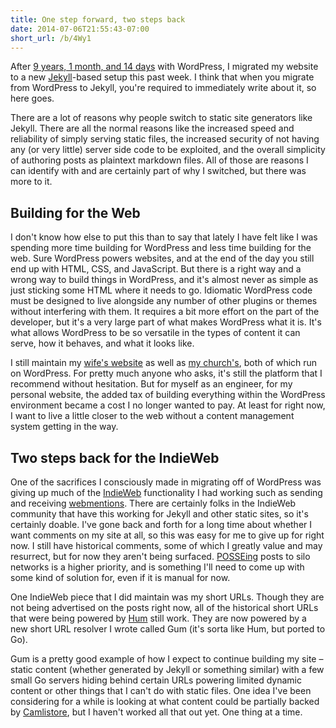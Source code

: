 ```yaml
---
title: One step forward, two steps back
date: 2014-07-06T21:55:43-07:00
short_url: /b/4Wy1
---
```

After [9 years, 1 month, and 14 days][wordpress-post] with WordPress, I migrated my website to a new [Jekyll][]-based
setup this past week.  I think that when you migrate from WordPress to Jekyll, you're required to immediately write
about it, so here goes.

There are a lot of reasons why people switch to static site generators like Jekyll.  There are all the normal reasons
like the increased speed and reliability of simply serving static files, the increased security of not having any (or
very little) server side code to be exploited, and the overall simplicity of authoring posts as plaintext markdown
files.  All of those are reasons I can identify with and are certainly part of why I switched, but there was more to it.

[wordpress-post]: https://willnorris.com/2005/05/wordpress-layouts-and-uris
[Jekyll]: http://jekyllrb.com/

## Building for the Web ##

I don't know how else to put this than to say that lately I have felt like I was spending more time building for
WordPress and less time building for the web.  Sure WordPress powers websites, and at the end of the day you still end
up with HTML, CSS, and JavaScript.  But there is a right way and a wrong way to build things in WordPress, and it's
almost never as simple as just sticking some HTML where it needs to go.  Idiomatic WordPress code must be designed to
live alongside any number of other plugins or themes without interfering with them.  It requires a bit more effort on
the part of the developer, but it's a very large part of what makes WordPress what it is.  It's what allows WordPress to
be so versatile in the types of content it can serve, how it behaves, and what it looks like.

I still maintain my [wife's website][nss] as well as [my church's][cchmb], both of which run on WordPress.  For pretty
much anyone who asks, it's still the platform that I recommend without hesitation.  But for myself as an engineer, for
my personal website, the added tax of building everything within the WordPress environment became a cost I no longer
wanted to pay.  At least for right now, I want to live a little closer to the web without a content management system
getting in the way.

[nss]: https://notsoserendipitous.com/
[cchmb]: http://cchmb.org/

## Two steps back for the IndieWeb ##

One of the sacrifices I consciously made in migrating off of WordPress was giving up much of the [IndieWeb][]
functionality I had working such as sending and receiving [webmentions][].  There are certainly folks in the IndieWeb
community that have this working for Jekyll and other static sites, so it's certainly doable.  I've gone back and forth
for a long time about whether I want comments on my site at all, so this was easy for me to give up for right now.  I
still have historical comments, some of which I greatly value and may resurrect, but for now they aren't being surfaced.
[POSSEing][POSSE] posts to silo networks is a higher priority, and is something I'll need to come up with some kind of
solution for, even if it is manual for now.

One IndieWeb piece that I did maintain was my short URLs.  Though they are not being advertised on the posts right now,
all of the historical short URLs that were being powered by [Hum][] still work.  They are now powered by a new short URL
resolver I wrote called Gum (it's sorta like Hum, but ported to Go).

Gum is a pretty good example of how I expect to continue building my site – static content (whether generated by Jekyll
or something similar) with a few small Go servers hiding behind certain URLs powering limited dynamic content or other
things that I can't do with static files.  One idea I've been considering for a while is looking at what content could
be partially backed by [Camlistore][], but I haven't worked all that out yet.  One thing at a time.

[IndieWeb]: http://indiewebcamp.com/
[webmentions]: http://indiewebcamp.com/webmention
[POSSE]: http://indiewebcamp.com/posse
[Hum]: http://wordpress.org/plugins/hum/
[Camlistore]: http://camlistore.org/
